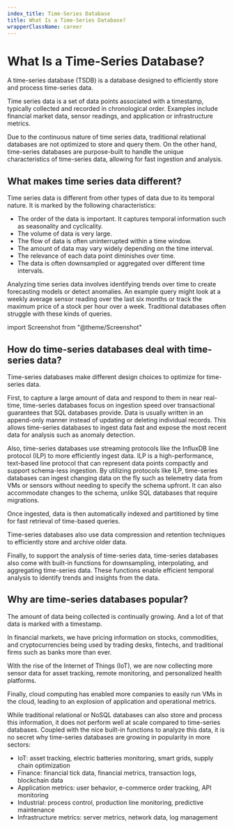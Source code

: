 ```yaml
---
index_title: Time-Series Database
title: What Is a Time-Series Database?
wrapperClassName: career
---
```


# What Is a Time-Series Database?

A time-series database (TSDB) is a database designed to efficiently store and
process time-series data.

Time series data is a set of data points associated with a timestamp, typically
collected and recorded in chronological order. Examples include financial market
data, sensor readings, and application or infrastructure metrics.

Due to the continuous nature of time series data, traditional relational
databases are not optimized to store and query them. On the other hand,
time-series databases are purpose-built to handle the unique characteristics of
time-series data, allowing for fast ingestion and analysis.

## What makes time series data different?

Time series data is different from other types of data due to its temporal
nature. It is marked by the following characteristics:

- The order of the data is important. It captures temporal information such as
  seasonality and cyclicality.
- The volume of data is very large.
- The flow of data is often uninterrupted within a time window.
- The amount of data may vary widely depending on the time interval.
- The relevance of each data point diminishes over time.
- The data is often downsampled or aggregated over different time intervals.

Analyzing time series data involves identifying trends over time to create
forecasting models or detect anomalies. An example query might look at a weekly
average sensor reading over the last six months or track the maximum price of a
stock per hour over a week. Traditional databases often struggle with these
kinds of queries.

import Screenshot from "@theme/Screenshot"

<Screenshot
  alt="Example of a chart that plots time-series data: Daily energy usage and forecast in Germany, in May 2018."
  height={342}
  src="/img/glossary/time-series-database/chart.webp"
  width={770}
  title="Example of a chart that plots time-series data: Daily energy usage and forecast in Germany, in May 2018."
/>

## How do time-series databases deal with time-series data?

Time-series databases make different design choices to optimize for time-series
data.

First, to capture a large amount of data and respond to them in near real-time,
time-series databases focus on ingestion speed over transactional guarantees
that SQL databases provide. Data is usually written in an append-only manner
instead of updating or deleting individual records. This allows time-series
databases to ingest data fast and expose the most recent data for analysis such
as anomaly detection.

Also, time-series databases use streaming protocols like the InfluxDB line
protocol (ILP) to more efficiently ingest data. ILP is a high-performance,
text-based line protocol that can represent data points compactly and support
schema-less ingestion. By utilizing protocols like ILP, time-series databases
can ingest changing data on the fly such as telemetry data from VMs or sensors
without needing to specify the schema upfront. It can also accommodate changes
to the schema, unlike SQL databases that require migrations.

Once ingested, data is then automatically indexed and partitioned by time for
fast retrieval of time-based queries.

Time-series databases also use data compression and retention techniques to
efficiently store and archive older data.

Finally, to support the analysis of time-series data, time-series databases also
come with built-in functions for downsampling, interpolating, and aggregating
time-series data. These functions enable efficient temporal analysis to identify
trends and insights from the data.

## Why are time-series databases popular?

The amount of data being collected is continually growing. And a lot of that
data is marked with a timestamp.

In financial markets, we have pricing information on stocks, commodities, and
cryptocurrencies being used by trading desks, fintechs, and traditional firms
such as banks more than ever.

With the rise of the Internet of Things (IoT), we are now collecting more sensor
data for asset tracking, remote monitoring, and personalized health platforms.

Finally, cloud computing has enabled more companies to easily run VMs in the
cloud, leading to an explosion of application and operational metrics.

While traditional relational or NoSQL databases can also store and process this
information, it does not perform well at scale compared to time-series
databases. Coupled with the nice built-in functions to analyze this data, it is
no secret why time-series databases are growing in popularity in more sectors:

- IoT: asset tracking, electric batteries monitoring, smart grids, supply chain
  optimization
- Finance: financial tick data, financial metrics, transaction logs, blockchain
  data
- Application metrics: user behavior, e-commerce order tracking, API monitoring
- Industrial: process control, production line monitoring, predictive
  maintenance
- Infrastructure metrics: server metrics, network data, log management
